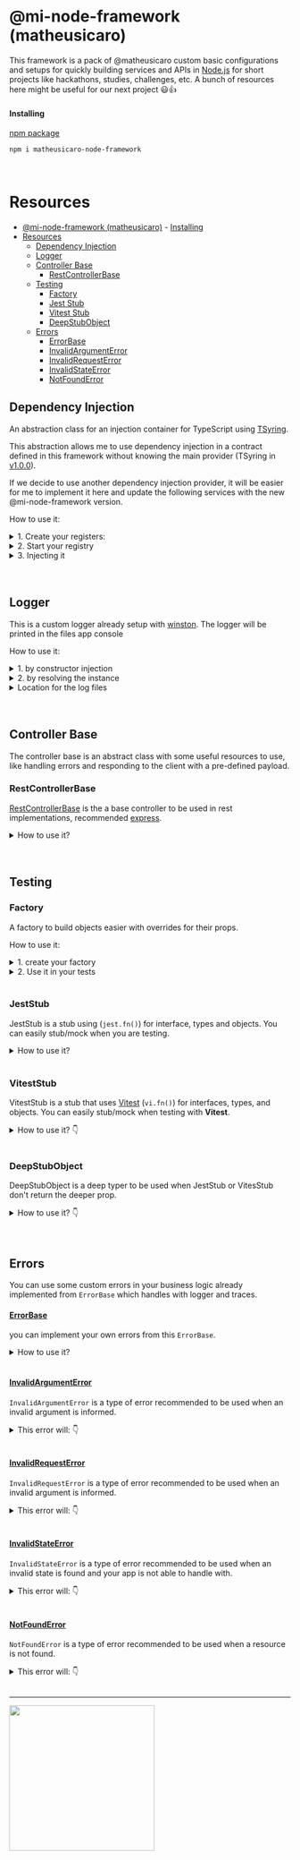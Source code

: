 # @mi-node-framework (matheusicaro)

This framework is a pack of @matheusicaro custom basic configurations and setups for quickly building services and APIs in [Node.js](https://nodejs.org/en) for short projects like hackathons, studies, challenges, etc.
A bunch of resources here might be useful for our next project 😃👍

#### Installing

[npm package](https://www.npmjs.com/package/matheusicaro-node-framework)

```
npm i matheusicaro-node-framework
```

<br>

# Resources

- [@mi-node-framework (matheusicaro)](#mi-node-framework-matheusicaro) - [Installing](#installing)
- [Resources](#resources)
  - [Dependency Injection](#dependency-injection)
  - [Logger](#logger)
  - [Controller Base](#controller-base)
    - [RestControllerBase](#restcontrollerbase)
  - [Testing](#testing)
    - [Factory](#factory)
    - [Jest Stub](#jeststub)
    - [Vitest Stub](#viteststub)
    - [DeepStubObject](#deepstubobject)
  - [Errors](#errors)
    - [ErrorBase](#errorbase)
    - [InvalidArgumentError](#invalidargumenterror)
    - [InvalidRequestError](#invalidrequesterror)
    - [InvalidStateError](#invalidstateerror)
    - [NotFoundError](#notfounderror)

## Dependency Injection

An abstraction class for an injection container for TypeScript using [TSyring](https://github.com/microsoft/tsyringe).

This abstraction allows me to use dependency injection in a contract defined in this framework without knowing the main provider (TSyring in [v1.0.0](https://github.com/matheusicaro/matheusicaro-node-framework/releases/tag/1.0.0)).

If we decide to use another dependency injection provider, it will be easier for me to implement it here and update the following services with the new @mi-node-framework version.

How to use it:

<details><summary>1. Create your registers:</summary>

```typescript
function registerProviders(this: DependencyRegistry): void {
  this.container.register(ProviderTokens.MyProvider, {
    useValue: new MyProvider()
  });
}

export { registerProviders };
```
</details>

<details><summary>2. Start your registry</summary>

```typescript
import { DependencyRegistry } from 'matheusicaro-node-framework';

let dependencyRegistry: DependencyRegistry;

const getDependencyRegistryInstance = (): DependencyRegistry => {
  if (!dependencyRegistry) {
    dependencyRegistry = new DependencyRegistry([ registerProviders, ...and others]);
  }

  return dependencyRegistry;
};

export { getDependencyRegistryInstance };
```
</details>

<details><summary>3. Injecting it</summary>

```typescript
// application layer

import { inject } from 'matheusicaro-node-framework';

class MyController {
  constructor(
    @inject(ProviderTokens.MyProvider)
    private myProvider: MyProviderPort
  ) {}

  public handler(): Promise<void> {
    this.myProvider.run();
  }
}

export { MyController };
```

```typescript
// tests layer

describe('MyController', () => {
  const provider = getDependencyRegistryInstance().resolve(ProviderTokens.MyProvider);

  //...
});
```
</details>

<br>
<br>

## Logger

This is a custom logger already setup with [winston](https://github.com/winstonjs/winston#readme).
The logger will be printed in the files app console

How to use it:

<details><summary>1. by constructor injection</summary>

```typescript
import { DependencyInjectionTokens } from 'matheusicaro-node-framework';

class MyController {
  constructor(
    @inject(DependencyInjectionTokens.Logger)
    private logger: LoggerPort
  ) {}

  public handler(): Promise<void> {
    this.logger.info('trace handler');
  }
}
```
</details>

<details><summary>2. by resolving the instance</summary>

```typescript
  const logger = getDependencyRegistryInstance().resolve(ProviderTokens.MyProvider)

  logger.info(message)
  logger.info(message, { id: "...", status: "..." })

  logger.error(message)
  logger.error(message, { id: "...", status: "...", error })

  logger.exception(error): void;
```
</details>

<details><summary>Location for the log files</summary>

#### Files location:

- file: `logs/exceptions.log`

```
2024-11-27 14:47:58 [ ERROR ]==> uncaughtException: failed on starting the app Error: failed on starting the app
    at Timeout._onTimeout (/Users/matheus.icaro/DEVELOPMENT/repositories/test/mi-gateway-service/src/app.ts:41:9)
    at listOnTimeout (node:internal/timers:573:17)
    at processTimers (node:internal/timers:514:7)
```

- file: `logs/combined.log`

```
2024-11-27 14:50:53 [ ERROR ]==> {"message":"failed on starting the app","logData":{"trace_id":"fake_id","originalError":{"message":"its fail","stack":"Error: its fail\n    at Timeout._onTimeout (/Users/matheus.icaro/DEVELOPMENT/repositories/test/mi-gateway-service/src/app.ts:44:11)\n    at listOnTimeout (node:internal/timers:573:17)\n    at processTimers (node:internal/timers:514:7)"}}}

2024-11-27 14:53:37 [ INFO ]==> {"message":"logging data for trace","logData":{"id":"fake_id"}}
```
</details>

<br>
<br>

## Controller Base

The controller base is an abstract class with some useful resources to use, like handling errors and responding to the client with a pre-defined payload.

### RestControllerBase

[RestControllerBase](https://github.com/matheusicaro/matheusicaro-node-framework/blob/193fe58233f359c4212c986e9e03bef023d5f88c/src/controllers/rest-controller-base.ts#L22) is the a base controller to be used in rest implementations, recommended [express](https://github.com/expressjs/express).

<details>
<summary>How to use it?</summary>

```typescript
import { RestControllerBase } from 'matheusicaro-node-framework';

class HealthController extends RestControllerBase {
  constructor() {
    super();
  }

  public async getHealth(_req: Request, res: Response): Promise<Response<HealthResponse>> {
    try {
      return res.status(200).json({ message: 'success' });
    } catch (error) {
      return this.handleErrorThenRespondFailedOnRequest({
        error,
        response: res,
        responseData: {
          status: 'FAILED',
          time: new Date()
        }
      });
    }
  }
}

export { HealthController };
```
</details>

<br>
<br>

## Testing

### Factory

A factory to build objects easier with overrides for their props.

How to use it:

<details>
<summary>1. create your factory</summary>

- `src/application/domain/entities/my-object.ts`
```typescript
// your entity/object

export interface MyObject {
  id: string;
  status: 'OPEN' | 'CLOSED' | 'IN_PROGRESS';
}
```

- `tests/factories/my-object.factory.ts`:
```typescript
// declare any custom function to override specific params and make it easier to build specific objects
class MyObjectFactory extends Factory<MyObject> {
  closed() {
    return this.params({
      status: 'CLOSED',
    });
  }

  open() {
    return this.params({
      status: 'OPEN',
    });
  }
}

// return the default object when build it
const myObjectFactory = MyObjectFactory.define(() => ({
  id: 'some-id',
  status: 'IN_PROGRESS',
}));

export { myObjectFactory };
```
</details>

<details>
<summary>2. Use it in your tests</summary>

```typescript
    import { myObjectFactory } from '../factories/my-object.factory.ts';


    it('should find all closed status', async () => {
      
      // build the object in the desired state pre-defined
      const myObject = myObjectFactory.closed().build();

      stubDatabase.findOne.mockResolvedValueOnce(myObject);

      const result = await provider.findAllClosedStatus();

      expect(result).toEqual([myObject]);
    });


    it('should find by id', async () => {

      //override the build with any value for the fields from your object
      const myObject = myObjectFactory.build({ id: "any id" });

      stubDatabase.findOne.mockResolvedValueOnce(myObject);

      const result = await provider.findById("any id");

      expect(result).toEqual(myObject);
    });
```
</details>
<br>

### JestStub

JestStub is a stub using </details>
 (`jest.fn()`) for interface, types and objects. 
You can easily stub/mock when you are testing.

<details>
<summary>How to use it?</summary>

```typescript
  import { jestStub } from 'matheusicaro-node-framework';

  //...

  const stubMyInterface = jestStub<MyInterface>();

  const myClass = new MyClass(stubMyInterface)

  //...

  test('should stub function correctly and set id', async () => {
    const userId = "id",

    stubMyInterface.anyMethod.mockResolvedValueOnce(100);

    const result = myClass.run(userId)

    expect(result).toEqual(100);
    expect(stubMyInterface).toHaveBeenCalledTimes(1);
    expect(stubMyInterface).toHaveBeenCalledWith(userId);
  });
```
</details>
<br>

### VitestStub

VitestStub is a stub that uses [Vitest](https://vitest.dev/api/vi.html#vi-fn) (`vi.fn()`) for interfaces, types, and objects. 
You can easily stub/mock when testing with **Vitest**.

<details>
<summary>How to use it? 👇</summary>

```typescript
  import { vitestStub } from 'matheusicaro-node-framework';

  //...

  const stubMyInterface = vitestStub<MyInterface>();

  const myClass = new MyClass(stubMyInterface)

  //...

  test('should stub function correctly and set id', async () => {
    const userId = "id",

    stubMyInterface.anyMethod.mockResolvedValueOnce(100);

    const result = myClass.run(userId)

    expect(result).toEqual(100);
    expect(stubMyInterface).toHaveBeenCalledTimes(1);
    expect(stubMyInterface).toHaveBeenCalledWith(userId);
  });
```
</details>
<br>

### DeepStubObject

DeepStubObject is a deep typer to be used when JestStub or VitesStub don't return the deeper prop.

<details>
<summary>How to use it? 👇</summary>

```typescript
  import { jestStub, vitestStub, DeepStubObject } from 'matheusicaro-node-framework';

  //...

  let stubProvider: ProviderInterface & DeepStubObject<ProviderInterface>;

  beforeAll(() => {

    // with jestStub
    stubProvider = jestStub<ProviderInterface>();

    // with vitestStub
    stubProvider = vitestStub<ProviderInterface>();

    myClass = new MyClass(stubProvider);
  });

  test('should stub function correctly and set id', async () => {
    //...
    stubMyInterface.anyProp.deepProp.deeperProp.mockResolvedValueOnce(100);
  });
```
</details>
<br>
<br>


## Errors

You can use some custom errors in your business logic already implemented from `ErrorBase` which handles with logger and traces.

#### [ErrorBase](https://github.com/matheusicaro/matheusicaro-node-framework/blob/master/src/errors/error-base.ts#L35)

you can implement your own errors from this `ErrorBase`.

<details>
<summary>How to use it?</summary>

```typescript
class MyCustomErrorError extends ErrorBase {
  constructor(message: string);
  constructor(trace: InvalidStateErrorTrace);
  constructor(message: string, trace?: InvalidStateErrorTrace);
  constructor(messageOrTrace: string | InvalidStateErrorTrace, _trace?: InvalidStateErrorTrace) {
    const { message, trace } = alignArgs(messageOrTrace, _trace);

    super(ErrorCode.INVALID_STATE, InvalidStateError.name, message, {
      userMessage: trace?.userMessage,
      originalError: trace?.logData?.error,
      ...(trace?.logData && {
        logs: {
          data: trace?.logData,
          level: LogLevel.ERROR,
          instance: container.resolve<LoggerPort>(DependencyInjectionTokens.Logger)
        }
      })
    });
  }
}

export { InvalidStateError };
```
</details>
<br>

#### [InvalidArgumentError](https://github.com/matheusicaro/matheusicaro-node-framework/blob/master/src/errors/invalid-argument.error.ts#L21)

`InvalidArgumentError` is a type of error recommended to be used when an invalid argument is informed.

<details>
<summary>This error will: 👇</summary>

  - surface to the user with a known message for the invalid argument.
  - Log automatically the error & "trace" field when it is present in the args
    - `new InvalidArgumentError(message)` => do not error & message -` new InvalidArgumentError(message, trace)` => do log message and trace fields

```typescript
new InvalidArgumentError('invalid argument', { userMessage: 'friendly user message', logData: { traceId: 'id' } });
```
- `userMessage` can be sent in the response automatically when using RestControllerBase ([here](https://github.com/matheusicaro/matheusicaro-node-framework/blob/master/src/controllers/rest-controller-base.ts#L68-L76))
<br>
</details>
<br>


#### [InvalidRequestError](https://github.com/matheusicaro/matheusicaro-node-framework/blob/master/src/errors/invalid-request.error.ts#L21)

`InvalidRequestError` is a type of error recommended to be used when an invalid argument is informed.

<details>
<summary>This error will: 👇</summary>

- surface to the user with a known message for the invalid request.
- Log automatically the error & "trace" field when it is present in the args
  - `new InvalidRequestError(message)` => do not error & message
  - `new InvalidRequestError(message, trace)` => do log message and trace fields

```typescript
new InvalidRequestError('invalid request', { userMessage: 'friendly user message', logData: { traceId: 'id' } });
```
- `userMessage` can be sent in the response automatically when using RestControllerBase ([here](https://github.com/matheusicaro/matheusicaro-node-framework/blob/master/src/controllers/rest-controller-base.ts#L68-L76))
<br>
</details>
<br>

#### [InvalidStateError](https://github.com/matheusicaro/matheusicaro-node-framework/blob/master/src/errors/invalid-state.error.ts#L21)

`InvalidStateError` is a type of error recommended to be used when an invalid state is found and your app is not able to handle with.

<details>
<summary>This error will: 👇</summary>


- surface to the user as a default error message (if not informed) once there is nothing the user can do at this point to fix the request
- Log automatically the error & "trace" field when it is present in the args
  - `new InvalidStateError(message)` => do not error & message
  - `new InvalidStateError(message, trace)` => do log message and trace fields

```typescript
new InvalidStateError('invalid state found', { userMessage: 'friendly user message', logData: { traceId: 'id' } });
```

- `userMessage` can be sent in the response automatically when using RestControllerBase ([here](https://github.com/matheusicaro/matheusicaro-node-framework/blob/master/src/controllers/rest-controller-base.ts#L68-L76))
<br>
</details>
<br>

#### [NotFoundError](https://github.com/matheusicaro/matheusicaro-node-framework/blob/master/src/errors/not-found.error.ts)

`NotFoundError` is a type of error recommended to be used when a resource is not found.

<details>
<summary>This error will: 👇</summary>


- surface to the user as an unknown error once there is nothing the user can do at this point to fix the request.
- Log automatically the error & "trace" field when it is present in the args
  - `new InvalidStateError(message)` => do not error & message
  - `new InvalidStateError(message, trace)` => do log message and trace fields

```typescript
new NotFoundError('doc was not found', { userMessage: 'friendly user message', logData: { docId: 'id' } });
```

- `userMessage` can be sent in the response automatically when using RestControllerBase ([here](https://github.com/matheusicaro/matheusicaro-node-framework/blob/master/src/controllers/rest-controller-base.ts#L68-L76))

<br>
</details>
<br>

---

<img width="260" src="https://github.com/user-attachments/assets/a18a8fc2-bdec-43f8-a691-cb925efe6361">
